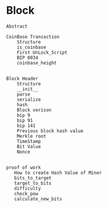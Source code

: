 # Block
	Abstract
 
	CoinBase Transaction
		Structure
		is_coinbase
		First UnLock_Script
		BIP 0034
		coinbase_height

  
	Block Header
		Structure
		__init__
		parse
		serialize
		hash
		Block verison
		bip 9
		bip 91
		bip 141
		Previous block hash value
		Merkle root
		TimeStamp
		Bit Value
		Nonce


    proof of work
	   How to create Hash Value of Miner
	   bits_to_target
	   target_to_bits
	   difficulty
	   check_pow
	   calculate_new_bits

